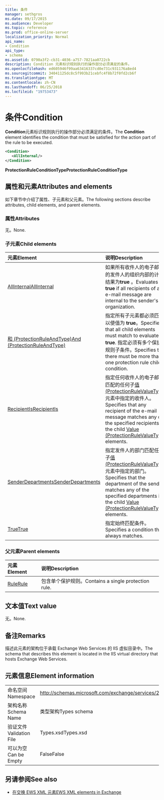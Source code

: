 ```yaml
---
title: 条件
manager: sethgros
ms.date: 09/17/2015
ms.audience: Developer
ms.topic: reference
ms.prod: office-online-server
localization_priority: Normal
api_name:
- Condition
api_type:
- schema
ms.assetid: 0790a3f2-cb31-4036-a757-7821aa0722cb
description: Condition 元素标识规则执行的操作部分必须满足的条件。
ms.openlocfilehash: ed605946f99aa63416337cd0e731c931176a8ed4
ms.sourcegitcommit: 34041125dc8c5f993b21cebfc4f8b72f0fd2cb6f
ms.translationtype: MT
ms.contentlocale: zh-CN
ms.lasthandoff: 06/25/2018
ms.locfileid: "19753473"
---
```

# <a name="condition"></a><span data-ttu-id="cde6c-103">条件</span><span class="sxs-lookup"><span data-stu-id="cde6c-103">Condition</span></span>

<span data-ttu-id="cde6c-104">**Condition**元素标识规则执行的操作部分必须满足的条件。</span><span class="sxs-lookup"><span data-stu-id="cde6c-104">The **Condition** element identifies the condition that must be satisfied for the action part of the rule to be executed.</span></span> 
  
```xml
<Condition>
   <AllInternal/>
</Condition>
```

 <span data-ttu-id="cde6c-105">**ProtectionRuleConditionType**</span><span class="sxs-lookup"><span data-stu-id="cde6c-105">**ProtectionRuleConditionType**</span></span>
## <a name="attributes-and-elements"></a><span data-ttu-id="cde6c-106">属性和元素</span><span class="sxs-lookup"><span data-stu-id="cde6c-106">Attributes and elements</span></span>

<span data-ttu-id="cde6c-107">如下章节中介绍了属性、子元素和父元素。</span><span class="sxs-lookup"><span data-stu-id="cde6c-107">The following sections describe attributes, child elements, and parent elements.</span></span>
  
### <a name="attributes"></a><span data-ttu-id="cde6c-108">属性</span><span class="sxs-lookup"><span data-stu-id="cde6c-108">Attributes</span></span>

<span data-ttu-id="cde6c-109">无。</span><span class="sxs-lookup"><span data-stu-id="cde6c-109">None.</span></span>
  
### <a name="child-elements"></a><span data-ttu-id="cde6c-110">子元素</span><span class="sxs-lookup"><span data-stu-id="cde6c-110">Child elements</span></span>

|<span data-ttu-id="cde6c-111">**元素**</span><span class="sxs-lookup"><span data-stu-id="cde6c-111">**Element**</span></span>|<span data-ttu-id="cde6c-112">**说明**</span><span class="sxs-lookup"><span data-stu-id="cde6c-112">**Description**</span></span>|
|:-----|:-----|
|[<span data-ttu-id="cde6c-113">AllInternal</span><span class="sxs-lookup"><span data-stu-id="cde6c-113">AllInternal</span></span>](allinternal.md) <br/> |<span data-ttu-id="cde6c-114">如果所有收件人的电子邮件的发件人的组织内部的计算结果为**true** 。</span><span class="sxs-lookup"><span data-stu-id="cde6c-114">Evaluates to **true** if all recipients of an e-mail message are internal to the sender's organization.</span></span>  <br/> |
|[<span data-ttu-id="cde6c-115">和 (ProtectionRuleAndType)</span><span class="sxs-lookup"><span data-stu-id="cde6c-115">And (ProtectionRuleAndType)</span></span>](and-protectionruleandtype.md) <br/> |<span data-ttu-id="cde6c-116">指定所有子元素都必须匹配以使值为 **true**。</span><span class="sxs-lookup"><span data-stu-id="cde6c-116">Specifies that all child elements must match to evaluate to **true**.</span></span> <span data-ttu-id="cde6c-117">指定必须有多个保护规则子条件。</span><span class="sxs-lookup"><span data-stu-id="cde6c-117">Specifies that there must be more than one protection rule child condition.</span></span>  <br/> |
|[<span data-ttu-id="cde6c-118">RecipientIs</span><span class="sxs-lookup"><span data-stu-id="cde6c-118">RecipientIs</span></span>](recipientis.md) <br/> |<span data-ttu-id="cde6c-119">指定任何收件人的电子邮件匹配的任何子[值 (ProtectionRuleValueType)](value-protectionrulevaluetype.md)元素中指定的收件人。</span><span class="sxs-lookup"><span data-stu-id="cde6c-119">Specifies that any recipient of the e-mail message matches any of the specified recipients in the child [Value (ProtectionRuleValueType)](value-protectionrulevaluetype.md) elements.</span></span>  <br/> |
|[<span data-ttu-id="cde6c-120">SenderDepartments</span><span class="sxs-lookup"><span data-stu-id="cde6c-120">SenderDepartments</span></span>](senderdepartments.md) <br/> |<span data-ttu-id="cde6c-121">指定发件人的部门匹配任何子[值 (ProtectionRuleValueType)](value-protectionrulevaluetype.md)元素中指定的部门。</span><span class="sxs-lookup"><span data-stu-id="cde6c-121">Specifies that the department of the sender matches any of the specified departments in the child [Value (ProtectionRuleValueType)](value-protectionrulevaluetype.md) elements.</span></span>  <br/> |
|[<span data-ttu-id="cde6c-122">True</span><span class="sxs-lookup"><span data-stu-id="cde6c-122">True</span></span>](true.md) <br/> |<span data-ttu-id="cde6c-123">指定始终匹配条件。</span><span class="sxs-lookup"><span data-stu-id="cde6c-123">Specifies a condition that always matches.</span></span>  <br/> |
   
### <a name="parent-elements"></a><span data-ttu-id="cde6c-124">父元素</span><span class="sxs-lookup"><span data-stu-id="cde6c-124">Parent elements</span></span>

|<span data-ttu-id="cde6c-125">**元素**</span><span class="sxs-lookup"><span data-stu-id="cde6c-125">**Element**</span></span>|<span data-ttu-id="cde6c-126">**说明**</span><span class="sxs-lookup"><span data-stu-id="cde6c-126">**Description**</span></span>|
|:-----|:-----|
|[<span data-ttu-id="cde6c-127">Rule</span><span class="sxs-lookup"><span data-stu-id="cde6c-127">Rule</span></span>](rule.md) <br/> |<span data-ttu-id="cde6c-128">包含单个保护规则。</span><span class="sxs-lookup"><span data-stu-id="cde6c-128">Contains a single protection rule.</span></span>  <br/> |
   
## <a name="text-value"></a><span data-ttu-id="cde6c-129">文本值</span><span class="sxs-lookup"><span data-stu-id="cde6c-129">Text value</span></span>

<span data-ttu-id="cde6c-130">无。</span><span class="sxs-lookup"><span data-stu-id="cde6c-130">None.</span></span>
  
## <a name="remarks"></a><span data-ttu-id="cde6c-131">备注</span><span class="sxs-lookup"><span data-stu-id="cde6c-131">Remarks</span></span>

<span data-ttu-id="cde6c-132">描述此元素的架构位于承载 Exchange Web Services 的 IIS 虚拟目录中。</span><span class="sxs-lookup"><span data-stu-id="cde6c-132">The schema that describes this element is located in the IIS virtual directory that hosts Exchange Web Services.</span></span>
  
## <a name="element-information"></a><span data-ttu-id="cde6c-133">元素信息</span><span class="sxs-lookup"><span data-stu-id="cde6c-133">Element information</span></span>

|||
|:-----|:-----|
|<span data-ttu-id="cde6c-134">命名空间</span><span class="sxs-lookup"><span data-stu-id="cde6c-134">Namespace</span></span>  <br/> |http://schemas.microsoft.com/exchange/services/2006/types  <br/> |
|<span data-ttu-id="cde6c-135">架构名称</span><span class="sxs-lookup"><span data-stu-id="cde6c-135">Schema Name</span></span>  <br/> |<span data-ttu-id="cde6c-136">类型架构</span><span class="sxs-lookup"><span data-stu-id="cde6c-136">Types schema</span></span>  <br/> |
|<span data-ttu-id="cde6c-137">验证文件</span><span class="sxs-lookup"><span data-stu-id="cde6c-137">Validation File</span></span>  <br/> |<span data-ttu-id="cde6c-138">Types.xsd</span><span class="sxs-lookup"><span data-stu-id="cde6c-138">Types.xsd</span></span>  <br/> |
|<span data-ttu-id="cde6c-139">可以为空</span><span class="sxs-lookup"><span data-stu-id="cde6c-139">Can be Empty</span></span>  <br/> |<span data-ttu-id="cde6c-140">False</span><span class="sxs-lookup"><span data-stu-id="cde6c-140">False</span></span>  <br/> |
   
## <a name="see-also"></a><span data-ttu-id="cde6c-141">另请参阅</span><span class="sxs-lookup"><span data-stu-id="cde6c-141">See also</span></span>



- [<span data-ttu-id="cde6c-142">在交换 EWS XML 元素</span><span class="sxs-lookup"><span data-stu-id="cde6c-142">EWS XML elements in Exchange</span></span>](ews-xml-elements-in-exchange.md)

